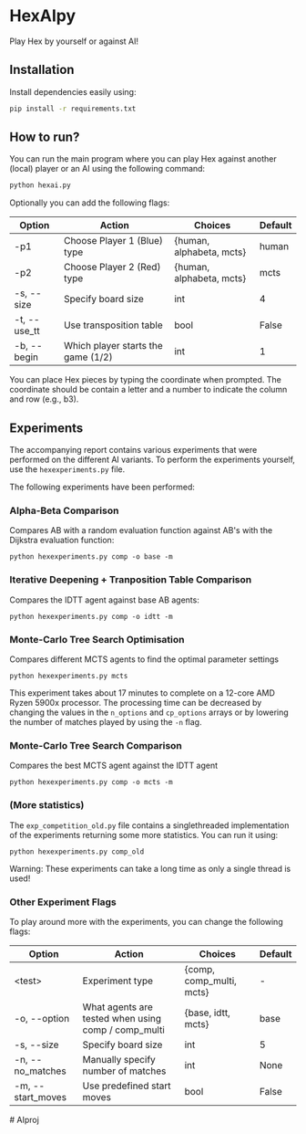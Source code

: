 # HexAIpy

Play Hex by yourself or against AI!

## Installation

Install dependencies easily using:

```bash
pip install -r requirements.txt
```

## How to run?

You can run the main program where you can play Hex against another (local) player or an AI using the following command:

```bash
python hexai.py
```

Optionally you can add the following flags:

|Option | Action | Choices | Default |
| --- | --- | --- | --- |
| -p1 | Choose Player 1 (Blue) type | {human, alphabeta, mcts} | human |
| -p2 | Choose Player 2 (Red) type | {human, alphabeta, mcts} | mcts |
| -s, --size | Specify board size | int | 4 |
| -t, --use_tt | Use transposition table | bool | False |
| -b, --begin | Which player starts the game (1/2) | int | 1 |

You can place Hex pieces by typing the coordinate when prompted. The coordinate should be contain a letter and a number to indicate the column and row (e.g., b3).

## Experiments

The accompanying report contains various experiments that were performed on the different AI variants. To perform the experiments yourself, use the `hexexperiments.py` file.

The following experiments have been performed:

### Alpha-Beta Comparison

Compares AB with a random evaluation function against AB's with the Dijkstra evaluation function: 

```
python hexexperiments.py comp -o base -m
```

### Iterative Deepening + Tranposition Table Comparison

Compares the IDTT agent against base AB agents:

```
python hexexperiments.py comp -o idtt -m
```

### Monte-Carlo Tree Search Optimisation

Compares different MCTS agents to find the optimal parameter settings

```
python hexexperiments.py mcts
```

This experiment takes about 17 minutes to complete on a 12-core AMD Ryzen 5900x processor. The processing time can be decreased by changing the values in the `n_options` and `cp_options` arrays or by lowering the number of matches played by using the `-n` flag.

### Monte-Carlo Tree Search Comparison

Compares the best MCTS agent against the IDTT agent

```
python hexexperiments.py comp -o mcts -m
```

### (More statistics)

The `exp_competition_old.py` file contains a singlethreaded implementation of the experiments returning some more statistics. You can run it using:

```
python hexexperiments.py comp_old
```

Warning: These experiments can take a long time as only a single thread is used!

### Other Experiment Flags

To play around more with the experiments, you can change the following flags:

|Option | Action | Choices | Default |
| --- | --- | --- | --- |
| \<test\> | Experiment type | {comp, comp_multi, mcts} | - |
| -o, --option | What agents are tested when using comp / comp_multi | {base, idtt, mcts} | base |
| -s, --size | Specify board size | int | 5 |
| -n, --no_matches | Manually specify number of matches | int | None |
| -m, --start_moves | Use predefined start moves | bool | False |#   A I P R O J E C T  
 #   A I p r o j  
 